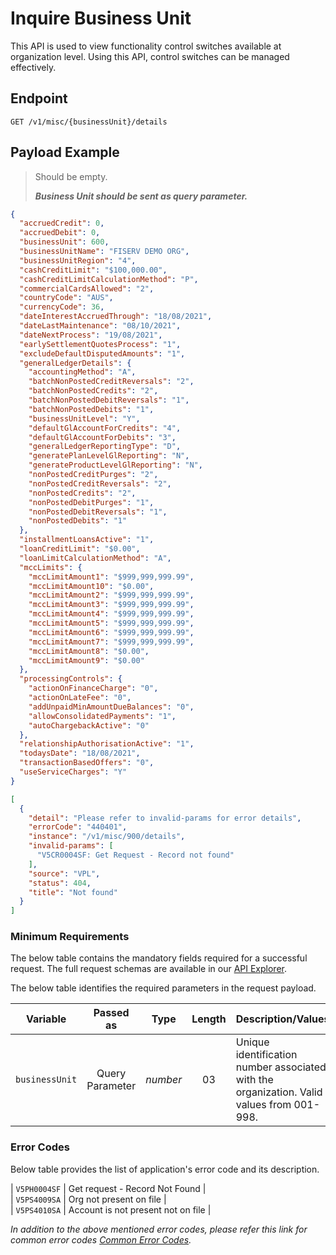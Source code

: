 # Inquire Business Unit

This API is used to view functionality control switches available at organization level. Using this API, control switches can be managed effectively.

## Endpoint

`GET /v1/misc/{businessUnit}/details`

## Payload Example

<!--
type: tab
titles: Request, Response, Error
-->

>Should be empty.
>
>***Business Unit should be sent as query parameter.***


<!--
type: tab
-->

```json
{
  "accruedCredit": 0,
  "accruedDebit": 0,
  "businessUnit": 600,
  "businessUnitName": "FISERV DEMO ORG",
  "businessUnitRegion": "4",
  "cashCreditLimit": "$100,000.00",
  "cashCreditLimitCalculationMethod": "P",
  "commercialCardsAllowed": "2",
  "countryCode": "AUS",
  "currencyCode": 36,
  "dateInterestAccruedThrough": "18/08/2021",
  "dateLastMaintenance": "08/10/2021",
  "dateNextProcess": "19/08/2021",
  "earlySettlementQuotesProcess": "1",
  "excludeDefaultDisputedAmounts": "1",
  "generalLedgerDetails": {
    "accountingMethod": "A",
    "batchNonPostedCreditReversals": "2",
    "batchNonPostedCredits": "2",
    "batchNonPostedDebitReversals": "1",
    "batchNonPostedDebits": "1",
    "businessUnitLevel": "Y",
    "defaultGlAccountForCredits": "4",
    "defaultGlAccountForDebits": "3",
    "generalLedgerReportingType": "D",
    "generatePlanLevelGlReporting": "N",
    "generateProductLevelGlReporting": "N",
    "nonPostedCreditPurges": "2",
    "nonPostedCreditReversals": "2",
    "nonPostedCredits": "2",
    "nonPostedDebitPurges": "1",
    "nonPostedDebitReversals": "1",
    "nonPostedDebits": "1"
  },
  "installmentLoansActive": "1",
  "loanCreditLimit": "$0.00",
  "loanLimitCalculationMethod": "A",
  "mccLimits": {
    "mccLimitAmount1": "$999,999,999.99",
    "mccLimitAmount10": "$0.00",
    "mccLimitAmount2": "$999,999,999.99",
    "mccLimitAmount3": "$999,999,999.99",
    "mccLimitAmount4": "$999,999,999.99",
    "mccLimitAmount5": "$999,999,999.99",
    "mccLimitAmount6": "$999,999,999.99",
    "mccLimitAmount7": "$999,999,999.99",
    "mccLimitAmount8": "$0.00",
    "mccLimitAmount9": "$0.00"
  },
  "processingControls": {
    "actionOnFinanceCharge": "0",
    "actionOnLateFee": "0",
    "addUnpaidMinAmountDueBalances": "0",
    "allowConsolidatedPayments": "1",
    "autoChargebackActive": "0"
  },
  "relationshipAuthorisationActive": "1",
  "todaysDate": "18/08/2021",
  "transactionBasedOffers": "0",
  "useServiceCharges": "Y"
}
```

<!--
type: tab
-->

```json
[
  {
    "detail": "Please refer to invalid-params for error details",
    "errorCode": "440401",
    "instance": "/v1/misc/900/details",
    "invalid-params": [
      "V5CR0004SF: Get Request - Record not found"
    ],
    "source": "VPL",
    "status": 404,
    "title": "Not found"
  }
]
```

<!-- type: tab-end -->

### Minimum Requirements

The below table contains the mandatory fields required for a successful request. The full request schemas are available in our [API Explorer](../api/?type=get&path=/v1/misc/{businessUnit}/details).

The below table identifies the required parameters in the request payload.

| Variable | Passed as | Type | Length | Description/Values |
| -------- | :-------: | :--: | :------------: | ------------------ |
| `businessUnit` | Query Parameter | *number* | 03 | Unique identification number associated with the organization. Valid values from 001-998.|


### Error Codes

Below table provides the list of application's error code and its description.

| `V5PH0004SF` | Get request - Record Not Found |  
| `V5PS4009SA` | Org not present on file |  
| `V5PS4010SA` | Account is not present not on file | 

*In addition to the above mentioned error codes, please refer this link for common error codes [Common Error Codes](?path=docs/Common_Error_Code.md).*